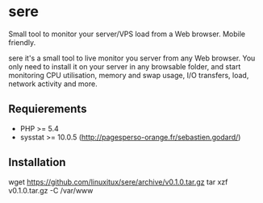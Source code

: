 # sere
Small tool to monitor your server/VPS load from a Web browser. Mobile friendly.

sere it's a small tool to live monitor you server from any Web browser.
You only need to install it on your server in any browsable folder, and start monitoring
CPU utilisation, memory and swap usage, I/O transfers, load, network activity and more.

## Requierements

* PHP >= 5.4
* sysstat >= 10.0.5 (http://pagesperso-orange.fr/sebastien.godard/)

## Installation

 wget https://github.com/linuxitux/sere/archive/v0.1.0.tar.gz
 tar xzf v0.1.0.tar.gz -C /var/www

